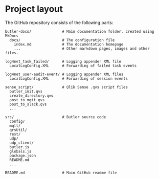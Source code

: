 # Project layout

The GitHub repository consists of the following parts:

    butler-docs/              # Main documentation folder, created using MkDocs
      docs/                   # The configuration file
        index.md              # The documentation homepage
        ...                   # Other markdown pages, images and other files.  

    log4net_task_failed/      # Logging appender XML file
      LocalLogConfig.XML      # Forwarding of failed task events  

    log4net_user-audit-event/ # Logging appender XML files
      LocalLogConfig.XML      # Forwarding of session events  

    sense_script/             # Qlik Sense .qvs script files
      butler_init.qvs
      create_directory.qvs
      post_to_mqtt.qvs
      post_to_slack.qvs  
      ...

    src/                      # Butler source code
      config/
      mqtt/
      qrsUtil/
      rest/
      udp/
      udp_client/
      butler.js
      globals.js
      package.json
      README.md
      ...

    README.md                 # Main GitHub readme file  
